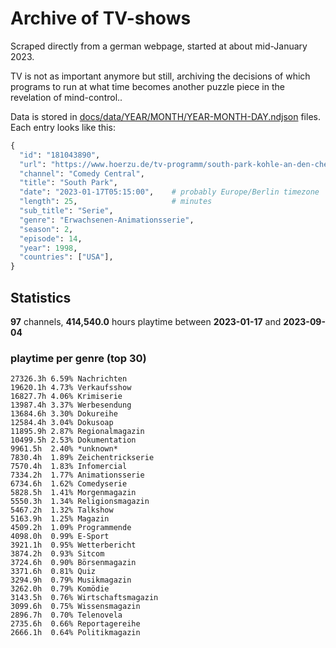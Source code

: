 # Archive of TV-shows

Scraped directly from a german webpage, started at about mid-January 2023.

TV is not as important anymore but still, archiving the decisions of which programs to run at what time
becomes another puzzle piece in the revelation of mind-control.. 

Data is stored in [docs/data/YEAR/MONTH/YEAR-MONTH-DAY.ndjson](docs/data/) files. 
Each entry looks like this:

```python
{
  "id": "181043890", 
  "url": "https://www.hoerzu.de/tv-programm/south-park-kohle-an-den-chefkoch/bid_181043890/", 
  "channel": "Comedy Central", 
  "title": "South Park", 
  "date": "2023-01-17T05:15:00",    # probably Europe/Berlin timezone 
  "length": 25,                     # minutes 
  "sub_title": "Serie", 
  "genre": "Erwachsenen-Animationsserie", 
  "season": 2, 
  "episode": 14, 
  "year": 1998, 
  "countries": ["USA"],
}
```

## Statistics

**97** channels, **414,540.0** hours playtime between **2023-01-17** and **2023-09-04**


### playtime per genre (top 30)

    27326.3h 6.59% Nachrichten
    19620.1h 4.73% Verkaufsshow
    16827.7h 4.06% Krimiserie
    13987.4h 3.37% Werbesendung
    13684.6h 3.30% Dokureihe
    12584.4h 3.04% Dokusoap
    11895.9h 2.87% Regionalmagazin
    10499.5h 2.53% Dokumentation
    9961.5h  2.40% *unknown*
    7830.4h  1.89% Zeichentrickserie
    7570.4h  1.83% Infomercial
    7334.2h  1.77% Animationsserie
    6734.6h  1.62% Comedyserie
    5828.5h  1.41% Morgenmagazin
    5550.3h  1.34% Religionsmagazin
    5467.2h  1.32% Talkshow
    5163.9h  1.25% Magazin
    4509.2h  1.09% Programmende
    4098.0h  0.99% E-Sport
    3921.1h  0.95% Wetterbericht
    3874.2h  0.93% Sitcom
    3724.6h  0.90% Börsenmagazin
    3371.6h  0.81% Quiz
    3294.9h  0.79% Musikmagazin
    3262.0h  0.79% Komödie
    3143.5h  0.76% Wirtschaftsmagazin
    3099.6h  0.75% Wissensmagazin
    2896.7h  0.70% Telenovela
    2735.6h  0.66% Reportagereihe
    2666.1h  0.64% Politikmagazin
